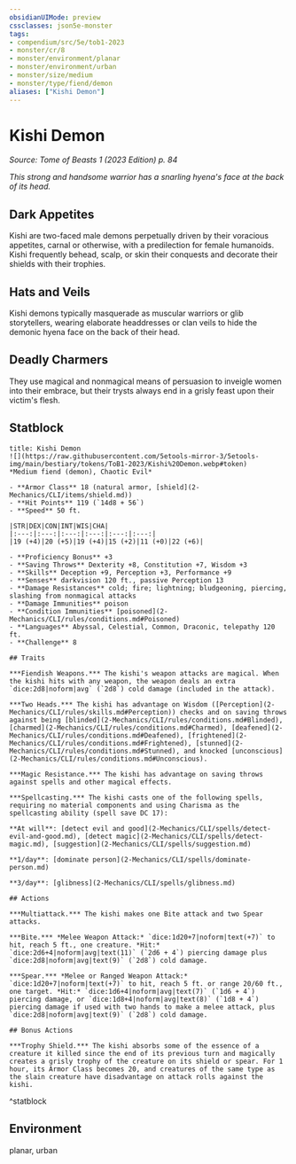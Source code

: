 ```yaml
---
obsidianUIMode: preview
cssclasses: json5e-monster
tags:
- compendium/src/5e/tob1-2023
- monster/cr/8
- monster/environment/planar
- monster/environment/urban
- monster/size/medium
- monster/type/fiend/demon
aliases: ["Kishi Demon"]
---
```

# Kishi Demon
*Source: Tome of Beasts 1 (2023 Edition) p. 84*  

*This strong and handsome warrior has a snarling hyena's face at the back of its head.*

## Dark Appetites

Kishi are two-faced male demons perpetually driven by their voracious appetites, carnal or otherwise, with a predilection for female humanoids. Kishi frequently behead, scalp, or skin their conquests and decorate their shields with their trophies.

## Hats and Veils

Kishi demons typically masquerade as muscular warriors or glib storytellers, wearing elaborate headdresses or clan veils to hide the demonic hyena face on the back of their head.

## Deadly Charmers

They use magical and nonmagical means of persuasion to inveigle women into their embrace, but their trysts always end in a grisly feast upon their victim's flesh.

## Statblock

```ad-statblock
title: Kishi Demon
![](https://raw.githubusercontent.com/5etools-mirror-3/5etools-img/main/bestiary/tokens/ToB1-2023/Kishi%20Demon.webp#token)
*Medium fiend (demon), Chaotic Evil*

- **Armor Class** 18 (natural armor, [shield](2-Mechanics/CLI/items/shield.md))
- **Hit Points** 119 (`14d8 + 56`)
- **Speed** 50 ft.

|STR|DEX|CON|INT|WIS|CHA|
|:---:|:---:|:---:|:---:|:---:|:---:|
|19 (+4)|20 (+5)|19 (+4)|15 (+2)|11 (+0)|22 (+6)|

- **Proficiency Bonus** +3
- **Saving Throws** Dexterity +8, Constitution +7, Wisdom +3
- **Skills** Deception +9, Perception +3, Performance +9
- **Senses** darkvision 120 ft., passive Perception 13
- **Damage Resistances** cold; fire; lightning; bludgeoning, piercing, slashing from nonmagical attacks
- **Damage Immunities** poison
- **Condition Immunities** [poisoned](2-Mechanics/CLI/rules/conditions.md#Poisoned)
- **Languages** Abyssal, Celestial, Common, Draconic, telepathy 120 ft.
- **Challenge** 8

## Traits

***Fiendish Weapons.*** The kishi's weapon attacks are magical. When the kishi hits with any weapon, the weapon deals an extra `dice:2d8|noform|avg` (`2d8`) cold damage (included in the attack).

***Two Heads.*** The kishi has advantage on Wisdom ([Perception](2-Mechanics/CLI/rules/skills.md#Perception)) checks and on saving throws against being [blinded](2-Mechanics/CLI/rules/conditions.md#Blinded), [charmed](2-Mechanics/CLI/rules/conditions.md#Charmed), [deafened](2-Mechanics/CLI/rules/conditions.md#Deafened), [frightened](2-Mechanics/CLI/rules/conditions.md#Frightened), [stunned](2-Mechanics/CLI/rules/conditions.md#Stunned), and knocked [unconscious](2-Mechanics/CLI/rules/conditions.md#Unconscious).

***Magic Resistance.*** The kishi has advantage on saving throws against spells and other magical effects.

***Spellcasting.*** The kishi casts one of the following spells, requiring no material components and using Charisma as the spellcasting ability (spell save DC 17):

**At will**: [detect evil and good](2-Mechanics/CLI/spells/detect-evil-and-good.md), [detect magic](2-Mechanics/CLI/spells/detect-magic.md), [suggestion](2-Mechanics/CLI/spells/suggestion.md)

**1/day**: [dominate person](2-Mechanics/CLI/spells/dominate-person.md)

**3/day**: [glibness](2-Mechanics/CLI/spells/glibness.md)

## Actions

***Multiattack.*** The kishi makes one Bite attack and two Spear attacks.

***Bite.*** *Melee Weapon Attack:* `dice:1d20+7|noform|text(+7)` to hit, reach 5 ft., one creature. *Hit:* `dice:2d6+4|noform|avg|text(11)` (`2d6 + 4`) piercing damage plus `dice:2d8|noform|avg|text(9)` (`2d8`) cold damage.

***Spear.*** *Melee or Ranged Weapon Attack:* `dice:1d20+7|noform|text(+7)` to hit, reach 5 ft. or range 20/60 ft., one target. *Hit:* `dice:1d6+4|noform|avg|text(7)` (`1d6 + 4`) piercing damage, or `dice:1d8+4|noform|avg|text(8)` (`1d8 + 4`) piercing damage if used with two hands to make a melee attack, plus `dice:2d8|noform|avg|text(9)` (`2d8`) cold damage.

## Bonus Actions

***Trophy Shield.*** The kishi absorbs some of the essence of a creature it killed since the end of its previous turn and magically creates a grisly trophy of the creature on its shield or spear. For 1 hour, its Armor Class becomes 20, and creatures of the same type as the slain creature have disadvantage on attack rolls against the kishi.
```
^statblock

## Environment

planar, urban
